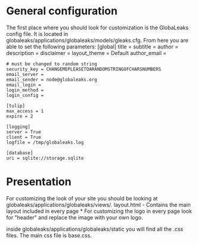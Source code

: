 # General configuration
The first place where you should look for customization is the GlobaLeaks config file.
It is located in globaleaks/applications/globaleaks/models/gleaks.cfg.
From here you are able to set the following parameters:
    [global]
    title = <the title of your site>
    subtitle = <subtitle>
    author = <author>
    description = <description of site>
    disclaimer = <submission page disclaimer>
    layout_theme = Default
    author_email = <email address of site maintainer>

    # must be changed to random string
    security_key = CHANGEMEPLEASETOARANDOMSTRINGOFCHARSNUMBERS
    email_server =
    email_sender = node@globaleaks.org
    email_login =
    login_method =
    login_config =

    [tulip]
    max_access = 1
    expire = 2

    [logging]
    server = True
    client = True
    logfile = /tmp/globaleaks.log

    [database]
    uri = sqlite://storage.sqlite

# Presentation
For customizing the look of your site you should be looking at globaleaks/applications/globaleaks/views/.
layout.html - Contains the main layout included in every page
    * For customizing the logo in every page look for "header" and replace the image with your own logo.

inside globaleaks/applications/globaleaks/static you will find all the .css files. The main css file is base.css.


